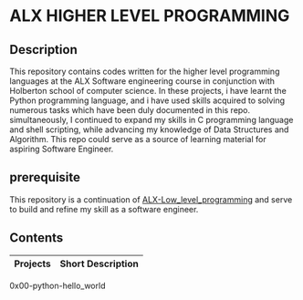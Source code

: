 # ALX HIGHER LEVEL PROGRAMMING

## Description
This repository contains codes written for the higher level programming languages at the ALX Software engineering course in conjunction with Holberton school of        computer science. In these projects, i have learnt the Python programming language, and i have used skills acquired to solving numerous tasks which have been duly      documented in this repo. simultaneously, I continued to expand my skills in C programming language and shell scripting, while advancing my knowledge of Data            Structures and Algorithm. This repo could serve as a source of learning material for aspiring Software Engineer.
 
## prerequisite
This repository is a continuation of [ALX-Low_level_programming](https://github.com/Loladecodes2/alx-low_level_programming.git) and serve to build and refine my skill as a software engineer.
   
## Contents
| Projects    | Short Description   |
| ----------- | ------------------- |
0x00-python-hello_world
